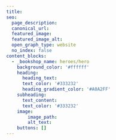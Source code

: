 ```yaml
---
title:
seo:
  page_description:
  canonical_url:
  featured_image:
  featured_image_alt:
  open_graph_type: website
  no_index: false
content_blocks:
  - _bookshop_name: heroes/hero
    background_color: '#ffffff'
    heading:
      heading_text: 
      text_color: '#333232'
      heading_gradient_color: '#A0A2FF'
    subheading:
      text_content:
      text_color: '#333232'
    image:
        image_path: 
        alt_text: 
    buttons: []
---
```


